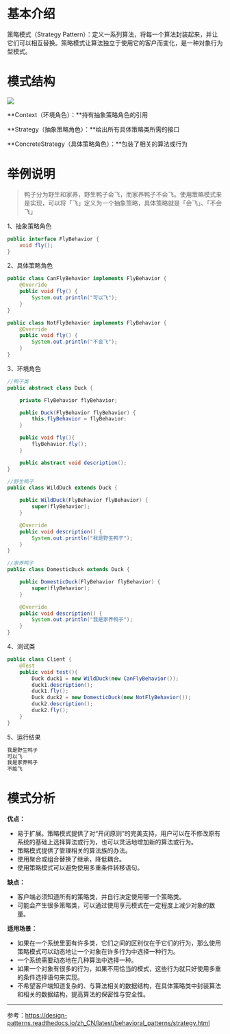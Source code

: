 # 基本介绍

策略模式（Strategy Pattern）：定义一系列算法，将每一个算法封装起来，并让它们可以相互替换。策略模式让算法独立于使用它的客户而变化，是一种对象行为型模式。

# 模式结构

![](https://gitee.com/songjilong/FigureBed/raw/master/img/20200516223924.png)

**Context（环境角色）：**持有抽象策略角色的引用

**Strategy（抽象策略角色）：**给出所有具体策略类所需的接口

**ConcreteStrategy（具体策略角色）：**包装了相关的算法或行为

# 举例说明

> 鸭子分为野生和家养，野生鸭子会飞，而家养鸭子不会飞。使用策略模式来是实现，可以将「飞」定义为一个抽象策略，具体策略就是「会飞」、「不会飞」

1、抽象策略角色

```java
public interface FlyBehavior {
    void fly();
}
```

2、具体策略角色

```java
public class CanFlyBehavior implements FlyBehavior {
    @Override
    public void fly() {
        System.out.println("可以飞");
    }
}

public class NotFlyBehavior implements FlyBehavior {
    @Override
    public void fly() {
        System.out.println("不会飞");
    }
}
```

3、环境角色

```java
//鸭子类
public abstract class Duck {

    private FlyBehavior flyBehavior;

    public Duck(FlyBehavior flyBehavior) {
        this.flyBehavior = flyBehavior;
    }

    public void fly(){
        flyBehavior.fly();
    }

    public abstract void description();
}

//野生鸭子
public class WildDuck extends Duck {

    public WildDuck(FlyBehavior flyBehavior) {
        super(flyBehavior);
    }

    @Override
    public void description() {
        System.out.println("我是野生鸭子");
    }
}

//家养鸭子
public class DomesticDuck extends Duck {

    public DomesticDuck(FlyBehavior flyBehavior) {
        super(flyBehavior);
    }

    @Override
    public void description() {
        System.out.println("我是家养鸭子");
    }
}
```

4、测试类

```java
public class Client {
    @Test
    public void test(){
        Duck duck1 = new WildDuck(new CanFlyBehavior());
        duck1.description();
        duck1.fly();
        Duck duck2 = new DomesticDuck(new NotFlyBehavior());
        duck2.description();
        duck2.fly();
    }
}
```

5、运行结果

```tex
我是野生鸭子
可以飞
我是家养鸭子
不能飞
```

# 模式分析

**优点：**

- 易于扩展。策略模式提供了对“开闭原则”的完美支持，用户可以在不修改原有系统的基础上选择算法或行为，也可以灵活地增加新的算法或行为。
- 策略模式提供了管理相关的算法族的办法。
- 使用聚合或组合替换了继承，降低耦合。
- 使用策略模式可以避免使用多重条件转移语句。

**缺点：**

- 客户端必须知道所有的策略类，并自行决定使用哪一个策略类。
- 可能会产生很多策略类，可以通过使用享元模式在一定程度上减少对象的数量。

**适用场景：**

- 如果在一个系统里面有许多类，它们之间的区别仅在于它们的行为，那么使用策略模式可以动态地让一个对象在许多行为中选择一种行为。
- 一个系统需要动态地在几种算法中选择一种。
- 如果一个对象有很多的行为，如果不用恰当的模式，这些行为就只好使用多重的条件选择语句来实现。
- 不希望客户端知道复杂的、与算法相关的数据结构，在具体策略类中封装算法和相关的数据结构，提高算法的保密性与安全性。

-----

参考：https://design-patterns.readthedocs.io/zh_CN/latest/behavioral_patterns/strategy.html
